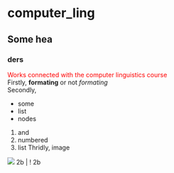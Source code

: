 # computer_ling
## Some hea
### ders
<span style="color:red">Works connected with the computer linguistics course</span><br>
Firstly, **formating** or not *formating*<br>
Secondly,<br>
* some
* list
* nodes
1. and
2. numbered
3. list
Thridly, image
<img src="https://cdn2.static1-sima-land.com/items/2759044/0/1600.jpg?v=1527486348">
2b | ! 2b
